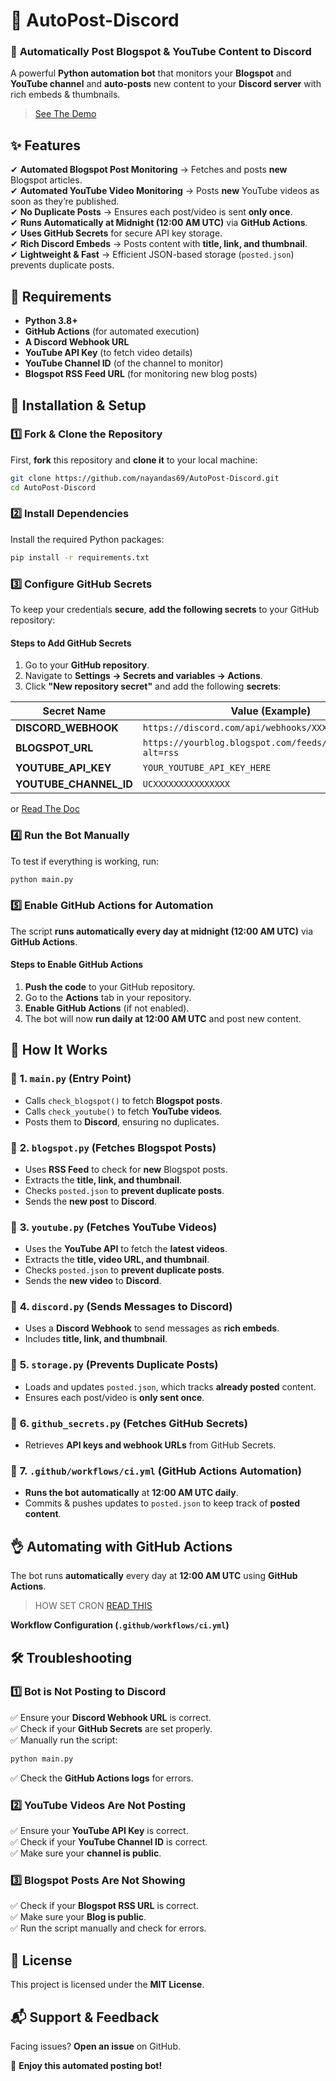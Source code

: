 # 🫠 **AutoPost-Discord**  
### 📰 **Automatically Post Blogspot & YouTube Content to Discord**  

A powerful **Python automation bot** that monitors your **Blogspot** and **YouTube channel** and **auto-posts** new content to your **Discord server** with rich embeds & thumbnails.  

> [See The Demo](img/Demo.png) 

## **✨ Features**  
✔ **Automated Blogspot Post Monitoring** → Fetches and posts **new** Blogspot articles.  
✔ **Automated YouTube Video Monitoring** → Posts **new** YouTube videos as soon as they’re published.  
✔ **No Duplicate Posts** → Ensures each post/video is sent **only once**.  
✔ **Runs Automatically at Midnight (12:00 AM UTC)** via **GitHub Actions**.  
✔ **Uses GitHub Secrets** for secure API key storage.  
✔ **Rich Discord Embeds** → Posts content with **title, link, and thumbnail**.  
✔ **Lightweight & Fast** → Efficient JSON-based storage (`posted.json`) prevents duplicate posts.  


## **📜 Requirements**  
- **Python 3.8+**  
- **GitHub Actions** (for automated execution)  
- **A Discord Webhook URL**  
- **YouTube API Key** (to fetch video details)  
- **YouTube Channel ID** (of the channel to monitor)  
- **Blogspot RSS Feed URL** (for monitoring new blog posts)  


## **🔧 Installation & Setup**  

### **1️⃣ Fork & Clone the Repository**  
First, **fork** this repository and **clone it** to your local machine:  

```sh
git clone https://github.com/nayandas69/AutoPost-Discord.git
cd AutoPost-Discord
```


### **2️⃣ Install Dependencies**  
Install the required Python packages:  

```sh
pip install -r requirements.txt
```


### **3️⃣ Configure GitHub Secrets**  
To keep your credentials **secure**, **add the following secrets** to your GitHub repository:

#### **Steps to Add GitHub Secrets**  
1. Go to your **GitHub repository**.  
2. Navigate to **Settings → Secrets and variables → Actions**.  
3. Click **"New repository secret"** and add the following **secrets**:

| Secret Name          | Value (Example) |
|----------------------|-------------------------------------------------------------|
| **DISCORD_WEBHOOK**  | `https://discord.com/api/webhooks/XXXXXX/YYYYYY` |
| **BLOGSPOT_URL**     | `https://yourblog.blogspot.com/feeds/posts/default?alt=rss` |
| **YOUTUBE_API_KEY**  | `YOUR_YOUTUBE_API_KEY_HERE` |
| **YOUTUBE_CHANNEL_ID** | `UCXXXXXXXXXXXXXXX` |

or [Read The Doc](docs/CONFIGURATION.md)


### **4️⃣ Run the Bot Manually**  
To test if everything is working, run:  

```sh
python main.py
```


### **5️⃣ Enable GitHub Actions for Automation**  
The script **runs automatically every day at midnight (12:00 AM UTC)** via **GitHub Actions**.

#### **Steps to Enable GitHub Actions**  
1. **Push the code** to your GitHub repository.  
2. Go to the **Actions** tab in your repository.  
3. **Enable GitHub Actions** (if not enabled).  
4. The bot will now **run daily at 12:00 AM UTC** and post new content.  


## **📜 How It Works**  
### 🔹 **1. `main.py` (Entry Point)**
- Calls `check_blogspot()` to fetch **Blogspot posts**.  
- Calls `check_youtube()` to fetch **YouTube videos**.  
- Posts them to **Discord**, ensuring no duplicates.  

### 🔹 **2. `blogspot.py` (Fetches Blogspot Posts)**
- Uses **RSS Feed** to check for **new** Blogspot posts.  
- Extracts the **title, link, and thumbnail**.  
- Checks `posted.json` to **prevent duplicate posts**.  
- Sends the **new post** to **Discord**.  

### 🔹 **3. `youtube.py` (Fetches YouTube Videos)**
- Uses the **YouTube API** to fetch the **latest videos**.  
- Extracts the **title, video URL, and thumbnail**.  
- Checks `posted.json` to **prevent duplicate posts**.  
- Sends the **new video** to **Discord**.  

### 🔹 **4. `discord.py` (Sends Messages to Discord)**
- Uses a **Discord Webhook** to send messages as **rich embeds**.  
- Includes **title, link, and thumbnail**.  

### 🔹 **5. `storage.py` (Prevents Duplicate Posts)**
- Loads and updates `posted.json`, which tracks **already posted** content.  
- Ensures each post/video is **only sent once**.  

### 🔹 **6. `github_secrets.py` (Fetches GitHub Secrets)**
- Retrieves **API keys and webhook URLs** from GitHub Secrets.  

### 🔹 **7. `.github/workflows/ci.yml` (GitHub Actions Automation)**
- **Runs the bot automatically** at **12:00 AM UTC daily**.  
- Commits & pushes updates to `posted.json` to keep track of **posted content**.  


## **👌 Automating with GitHub Actions**  

The bot runs **automatically** every day at **12:00 AM UTC** using **GitHub Actions**.  

> HOW SET CRON [READ THIS](docs/SCHEDULE_GUIDE.md)

**Workflow Configuration (`.github/workflows/ci.yml`)**


## **🛠 Troubleshooting**  
### **1️⃣ Bot is Not Posting to Discord**  
✅ Ensure your **Discord Webhook URL** is correct.  
✅ Check if your **GitHub Secrets** are set properly.  
✅ Manually run the script:  
```sh
python main.py
```
✅ Check the **GitHub Actions logs** for errors.  

### **2️⃣ YouTube Videos Are Not Posting**  
✅ Ensure your **YouTube API Key** is correct.  
✅ Check if your **YouTube Channel ID** is correct.  
✅ Make sure your **channel is public**.  

### **3️⃣ Blogspot Posts Are Not Showing**  
✅ Check if your **Blogspot RSS URL** is correct.  
✅ Make sure your **Blog is public**.  
✅ Run the script manually and check for errors.  


## **📜 License**  
This project is licensed under the **MIT License**.  


## **📬 Support & Feedback**  
Facing issues? **Open an issue** on GitHub.  


💙 **Enjoy this automated posting bot!** 